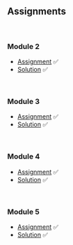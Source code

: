 ## Assignments 

<br>

### Module 2
- [Assignment](https://ngzhekai.github.io/Coursera-Module-2-Coding-Assignment/) ✅
- [Solution](https://github.com/ngzhekai/Coursera-Module-2-Coding-Assignment.git) ✅

<br>

### Module 3
- [Assignment](https://ngzhekai.github.io/Coursera-Module-3-Coding-Assignment/) ✅
- [Solution](https://github.com/ngzhekai/Coursera-Module-3-Coding-Assignment.git) ✅

<br>

### Module 4
- [Assignment](https://ngzhekai.github.io/Coursera-Module-4-Coding-Assignment/) ✅
- [Solution](https://github.com/ngzhekai/Coursera-Module-4-Coding-Assignment.git) ✅

<br>

### Module 5
- [Assignment](https://ngzhekai.github.io/Coursera-Module-5-Coding-Assignment/) ✅
- [Solution](https://github.com/ngzhekai/Coursera-Module-5-Coding-Assignment.git) ✅